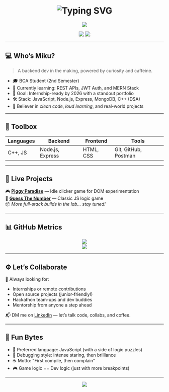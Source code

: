 <h1 align="center">
  <img src="https://readme-typing-svg.demolab.com?font=Share+Tech+Mono&size=30&pause=1000&center=true&vCenter=true&width=480&lines=Miku+⚡;Backend+Dev+in+Progress;Code+%7C+Create+%7C+Collaborate" alt="Typing SVG" />
</h1>

<p align="center">
  <img src="https://capsule-render.vercel.app/api?type=waving&color=0affef&height=110&section=header&text=Hello%2C%20World!%20👾&fontAlign=50&fontColor=ffffff&fontSize=24" />
</p>

<p align="center">
  <a href="https://www.linkedin.com/in/madhusudan-bhukta">
    <img src="https://img.shields.io/badge/LinkedIn-Connect-blue?style=for-the-badge&logo=linkedin" />
  </a>
  <a href="https://x.com/rwar_star">
    <img src="https://img.shields.io/badge/X-Follow-1DA1F2?style=for-the-badge&logo=twitter" />
  </a>
</p>

---

## 💻 Who’s Miku?

> A backend dev in the making, powered by curiosity and caffeine.

- 🎓 BCA Student (2nd Semester)  
- 🧪 Currently learning: REST APIs, JWT Auth, and MERN Stack  
- 🎯 Goal: Internship-ready by 2026 with a standout portfolio  
- 🛠️ Stack: JavaScript, Node.js, Express, MongoDB, C++ (DSA)  
- 🌱 Believer in *clean code*, *loud learning*, and real-world projects

---

## 🔧 Toolbox

| Languages  | Backend       | Frontend     | Tools              |
|------------|---------------|--------------|--------------------|
| C++, JS    | Node.js, Express | HTML, CSS  | Git, GitHub, Postman |

---

## 🚀 Live Projects

🎮 **[Piggy Paradise](https://piggy-paradise.vercel.app/)** — Idle clicker game for DOM experimentation  
🎯 **[Guess The Number](https://megabytis.github.io/Guess-The-Number/)** — Classic JS logic game  
📦 *More full-stack builds in the lab… stay tuned!*

---

## 📊 GitHub Metrics

<p align="center">
  <img src="https://github-readme-stats.vercel.app/api?username=megabytis&show_icons=true&theme=tokyonight" />
  <br />
  <img src="https://github-readme-streak-stats.herokuapp.com/?user=megabytis&theme=tokyonight" />
</p>

---

## ⚙️ Let’s Collaborate

🔎 Always looking for:
- Internships or remote contributions  
- Open source projects (junior-friendly!)  
- Hackathon team-ups and dev buddies  
- Mentorship from anyone a step ahead

📬 DM me on [LinkedIn](https://www.linkedin.com/in/madhusudan-bhukta) — let’s talk code, collabs, and coffee.

---

## 🧠 Fun Bytes

- 💬 Preferred language: JavaScript (with a side of logic puzzles)  
- 🧩 Debugging style: intense staring, then brilliance  
- ☕ Motto: "First compile, then complain"  
- 🎮 Game logic == Dev logic (just with more breakpoints)

---

<p align="center">
  <img src="https://readme-typing-svg.demolab.com?font=Fira+Code&size=22&pause=1000&center=true&vCenter=true&width=600&lines=“You+don’t+need+perfect+conditions+to+grow”;Just+enough+code+and+curiosity." />
</p>
